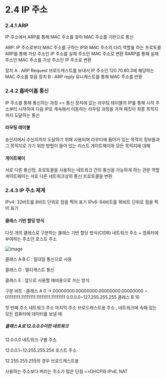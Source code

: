 # 2.4 IP 주소

### 2.4.1 ARP
IP 주소에서 ARP를 통해 MAC 주소를 찾아 MAC 주소를 기반으로 통신

ARP: IP 주소로부터 MAC 주소를 구하는 IP와 MAC 주소의 다리 역할을 하는 프로토콜
     ARP를 통해 가상 주소인 IP 주소를 실제 주소인 MAC 주소로 변환
     RARP를 통해 실제 주소인 MAC 주소를 가상 주소인 IP 주소로 변환

장치 A : ARP Request 브로드캐스트를 보내서 IP 주소인 120.70.80.3에 해당하는 MAC 주소를 찾음
장치 B : ARP reply 유니캐스트를 통해 MAC 주소를 반환

### 2.4.2 홉바이홉 통신
IP 주소를 통해 통신하는 과정
=> 통신 장치에 있는 라우팅 테이블의 IP를 통해 시작 주소부터 시작하여 다음 IP로 계속해서 이동하는 라우팅 과정을 거쳐 패킷이 최종 목적지까지 도달하는 통신

#### 라우팅 테이블
송신지에서 수신지까지 도달하기 위해 사용되며 라우터에 들어가 있는 목적지 정보들과 그 목적지로 가기 위한 방법이 들어 있는 리스트
게이트웨이와 모든 목적지에 대해

#### 게이트웨이
서로 다른 통신망, 프로토콜을 사용하는 네트워크 간의 통신을 가능하게 하는 관문 역할
게이트웨이는 서로 다른 네트워크상의 통신 프로토콜을 변환

### 2.4.3 IP 주소 체계
IPv4: 32비트를 8비트 단위로 점을 찍어 표기
IPv6: 64비트를 16비트 단위로 점을 찍어 표기

#### 클래스 기반 할당 방식
다섯 개의 클래스로 구분하는 클래스 기반 할당 방식(CIDR)
네트워크 주소 + 컴퓨터에 부여하는 주소인 호스트 주소

![image](https://github.com/98000001/CS-Study/assets/96863137/aa54511a-6cb5-45e1-98f3-bdf8ca4e4019)

클래스 A·B·C : 일대일 통신으로 사용

클래스 D : 멀티캐스트 통신

클래스 E : 앞으로 사용할 예비용으로 쓰는 방식

구분 비트 : 클래스 A 0 ->  00000000.00000000.00000000.00000000 ~ 01111111.11111111.11111111.11111111
0.0.0.0~127.255.255.255
클래스 B 10

첫 번째 주소 네트워크 주소
마지막 주소 브로드캐스트용 주소 , 네트워크에 속해 있는 모든 컴퓨터에 데이터를 보낼 때

##### 클래스 A로 12.0.0.0이란 네트워크

12.0.0.0 네트워크 구별 주소

12.0.0.1~12.255.255.254 호스트 주소

12.255.255.255의 경우 브로드캐스트용

사용하는 주소보다 버리는 주소가 많은 단점
=>DHCP와 IPv6, NAT
